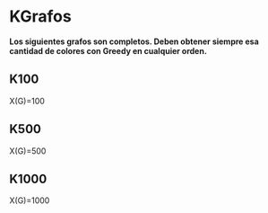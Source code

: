 # KGrafos

**Los siguientes grafos son completos. Deben obtener siempre esa cantidad de colores con Greedy en cualquier orden.**

## K100

X(G)=100

## K500

X(G)=500

## K1000

X(G)=1000
